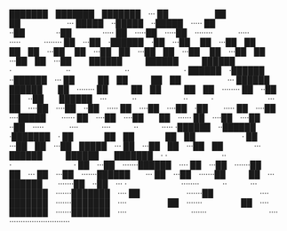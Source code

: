 ███████ ███████ ███████ ···
██      ██      ██      ···
█████ ··█████ ··█████ ·····
██    ··██    ··██    ·····
██ ·····██ ·····██ ········
   ·····   ·····   ········
██ ···██ ·██████ ·██ ···██ 
██ ···██ ██    ██ ██ ···██ 
██ ···██ ██ ···██ ██ ···██ 
██ ···██ ██ ···██ ██ ···██ 
 ██████   ██████   ██████  
·       ··       ··       ·
██████ ·██████ ··██████ ···
██   ██ ██   ██ ██      ···
██████  ██████  ██ ········
██   ██ ██   ██ ██ ········
██ ··██ ██ ··██  ██████ ···
   ··      ··   ·       ···
██ ····██ ····██ ··██ ·····
██ ····██ ····██ ·██  ·····
██ ····██ ····█████  ······
██ ····██ ····██  ██ ······
██ ····██ ····██ ··██ ·····
   ····   ····   ··   ·····
·██████ ··██████ ·███████ ·
██    ██ ██    ██ ██      ·
██ ···██ ██ ···██ █████ ···
██ ···██ ██ ···██ ██    ···
 ██████   ██████  ███████ ·
·       ··       ·        ·
██ ···██ ·······██████ ····
██ ···██ ·······██   ██ ···
██ ···██ ·······██████  ···
██ ···██ ·······██   ██ ···
 ██████  ·······██ ··██ ···
·       ········   ··   ···
███████ ·······███████ ····
██      ·······██      ····
███████ ·······███████ ····
     ██ ·······     ██ ····
███████ ·······███████ ····
        ·······        ····
···························

